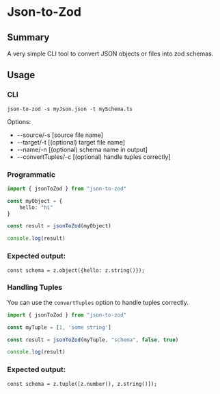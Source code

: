 # Json-to-Zod

## Summary
A very simple CLI tool to convert JSON objects or files into zod schemas.
## Usage
### CLI
```json-to-zod -s myJson.json -t mySchema.ts```

Options: 
  -  --source/-s [source file name]
  -  --target/-t [(optional) target file name]
  -  --name/-n [(optional) schema name in output]
  -  --convertTuples/-c [(optional) handle tuples correctly]

### Programmatic
```typescript
import { jsonToZod } from "json-to-zod"

const myObject = {
    hello: "hi"
}

const result = jsonToZod(myObject)

console.log(result)
```
### Expected output:
```
const schema = z.object({hello: z.string()});
```

### Handling Tuples
You can use the `convertTuples` option to handle tuples correctly.

```typescript
import { jsonToZod } from "json-to-zod"

const myTuple = [1, 'some string']

const result = jsonToZod(myTuple, "schema", false, true)

console.log(result)
```
### Expected output:
```
const schema = z.tuple([z.number(), z.string()]);
```
